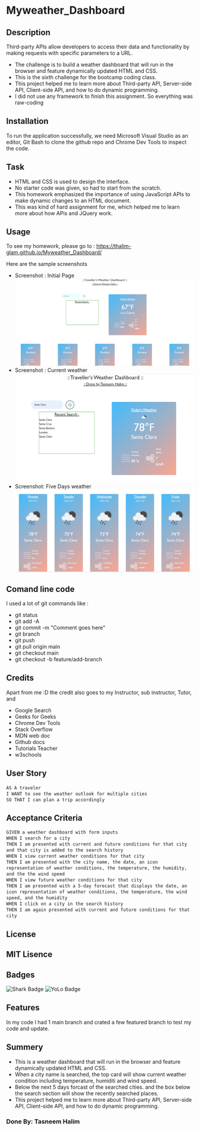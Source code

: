# Myweather_Dashboard

## Description

Third-party APIs allow developers to access their data and functionality by making requests with specific parameters to a URL. 
- The challenge is to build a weather dashboard that will run in the browser and feature dynamically updated HTML and CSS.
- This is the sixth challenge for the bootcamp coding class.
- This project helped me to learn more about Third-party API, Server-side API, Client-side API, and how to do dynamic programming.
- I did not use any framework to finish this assignment. So everything was raw-coding
 
## Installation

To run the application successfully, we need Microsoft Visual Studio as an editor, Git Bash to clone the github repo and Chrome Dev Tools to inspect the code.

## Task 

-	HTML and CSS is used to design the interface.
-	No starter code was given, so had to start from the scratch.
-	This homework emphasized the importance of using JavaScript APIs to make dynamic changes to an HTML document.
-	This was kind of hard assignment for me, which helped me to learn more about how APis and JQuery work.

## Usage

To see my homework, please go to : https://thalim-glam.github.io/Myweather_Dashboard/

Here are the sample screenshots
- Screenshot : Initial Page
![Screenshot of Initial page](./images/Screenshot1.png)
- Screenshot : Current weather
![Screenshot of Current weather](./images/Screenshot2.png)
- Screenshot: Five Days weather
![Screenshot of Five Days weather](./images/Screenshot3.png)

## Comand line code

I used a lot of git commands like :
- git status
- git add -A
- git commit -m "Comment goes here"
- git branch
- git push
- git pull origin main
- git checkout main
- git checkout -b feature/add-branch

## Credits

Apart from me :D the credit also goes to my Instructor, sub instructor, Tutor,  and 
- Google Search
- Geeks for Geeks
- Chrome Dev Tools
- Stack Overflow
- MDN web doc
- Github docs
- Tutorials Teacher
- w3schools

## User Story

```
AS A traveler
I WANT to see the weather outlook for multiple cities
SO THAT I can plan a trip accordingly
```

## Acceptance Criteria

```
GIVEN a weather dashboard with form inputs
WHEN I search for a city
THEN I am presented with current and future conditions for that city and that city is added to the search history
WHEN I view current weather conditions for that city
THEN I am presented with the city name, the date, an icon representation of weather conditions, the temperature, the humidity, and the the wind speed
WHEN I view future weather conditions for that city
THEN I am presented with a 5-day forecast that displays the date, an icon representation of weather conditions, the temperature, the wind speed, and the humidity
WHEN I click on a city in the search history
THEN I am again presented with current and future conditions for that city

```
## License

MIT Lisence
---

## Badges

![Shark Badge]( https://github.com/users/thalim-glam/achievements/pull-shark )
![YoLo Badge]( https://github.com/users/thalim-glam/achievements/yolo )

## Features

In my code I had 1 main branch and crated a few featured branch to test my code and update.


## Summery
- This is a weather dashboard that will run in the browser and feature dynamically updated HTML and CSS.
- When a city name is searched, the top card will show current weather condition including temperature, humiditi and wind speed.
- Below the next 5 days forcast of the searched cities. and the box below the search section will show the recently searched places. 
- This project helped me to learn more about Third-party API, Server-side API, Client-side API, and how to do dynamic programming.

### Done By: Tasneem Halim